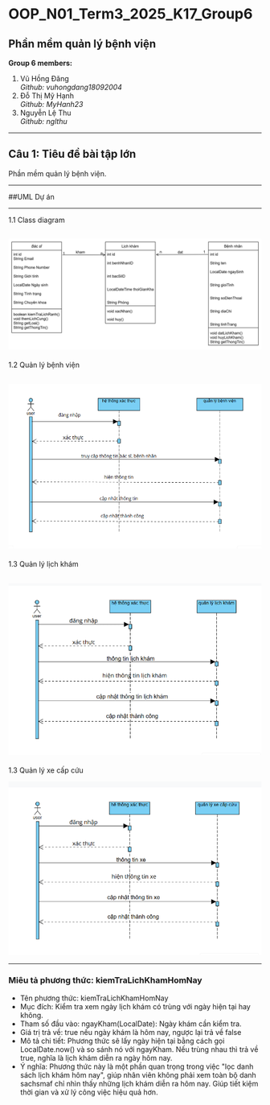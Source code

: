 # OOP_N01_Term3_2025_K17_Group6

## **Phần mềm quản lý bệnh viện**

**Group 6 members:**
1. Vũ Hồng Đăng  
   *Github: vuhongdang18092004*  
2. Đỗ Thị Mỹ Hạnh  
   *Github: MyHanh23*  
3. Nguyễn Lệ Thu  
   *Github: nglthu*

---

## **Câu 1: Tiêu đề bài tập lớn**
Phần mềm quản lý bệnh viện.

---

##UML Dự án

---
1.1 Class diagram

![Class Diagram](Group6_QuanLyBenhVien/img/class.jpg)
---
1.2 Quản lý bệnh viện

![Class Diagram](Group6_QuanLyBenhVien/img/dautien.png)
---
1.3 Quản lý lịch khám

![Class Diagram](Group6_QuanLyBenhVien/img/thuhai.png)
---
1.3 Quản lý xe cấp cứu

![Class Diagram](Group6_QuanLyBenhVien/img/thuba.png)


---
### Miêu tả phương thức: kiemTraLichKhamHomNay
- Tên phương thức: kiemTraLichKhamHomNay
- Mục đích: Kiểm tra xem ngày lịch khám có trùng với ngày hiện tại hay không.
- Tham số đầu vào:
  ngayKham(LocalDate): Ngày khám cần kiểm tra.
- Giá trị trả về:
  true nếu ngày khám là hôm nay, ngược lại trả về false
- Mô tả chi tiết:
  Phương thức sẽ lấy ngày hiện tại bằng cách gọi LocalDate.now() và so sánh nó với ngayKham. Nếu trùng nhau thì trả về true, nghĩa là lịch khám diễn ra ngày hôm nay.
- Ý nghĩa:
  Phương thức này là một phần quan trọng trong việc "lọc danh sách lịch khám hôm nay", giúp nhân viên không phải xem toàn bộ danh sachsmaf chỉ nhìn thấy những lịch khám diễn ra hôm nay. Giúp tiết kiệm thời gian và xử lý công việc hiệu quả hơn.
